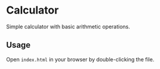 # Calculator

Simple calculator with basic arithmetic operations.

## Usage

Open `index.html` in your browser by double-clicking the file.
